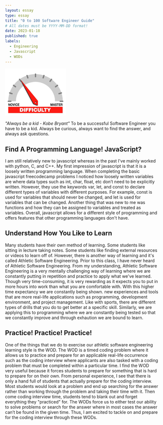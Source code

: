 ```yaml
---
layout: essay
type: essay
title: "0 to 100 Software Engineer Guide"
# All dates must be YYYY-MM-DD format!
date: 2023-01-18
published: true
labels:
  - Engineering
  - Javascript
  - WODs
---
```


<img width="200px" class="rounded float-start pe-4" src="../img/difficulty/degree_difficulty.jpg">

*"Always be a kid - Kobe Bryant"*
To be a successful Software Engineer you have to be a kid. Always be curious, always want to find the answer, and always ask questions. 

## Find A Programming Language! JavaScript?
  I am still relatively new to javascript whereas in the past I've mainly worked with python, C, and C++. My first impression of javascript is that it is a loosely written programming language. When completing the basic javascript freecodecamp problems I noticed how loosely written variables are where data types such as int, char, float, etc don’t need to be explicitly written. However, they use the keywords var, let, and const to declare different types of variables with different purposes. For example, const is used for variables that should never be changed, and let is used for variables that can be changed. Another thing that was new to me was functions and how they can be assigned to variables and treated as variables. Overall, javascript allows for a different style of programming and offers features that other programming languages don't have.

## Understand How You Like to Learn
  Many students have their own method of learning. Some students like sitting in lecture taking notes. Some students like finding external resources or videos to learn off of. However, there is another way of learning and it's called Athletic Software Engineering. Prior to this class, I have never heard of Athletic Software Engineering. From my understanding, Athletic Software Engineering is a very mentally challenging way of learning where we are constantly putting in repetition and practice to apply what we've learned. Though very time-consuming, it is very rewarding as it expects you to put in more hours into work than what you are comfortable with. With this higher time expectancy we are constantly being shown. new experiences and tools that are more real-life applications such as programming, development environment, and project management. Like with sports, there are different types of drills that you do to get better at a specific skill. Similarly, we are applying this to programming where we are constantly being tested so that we constantly improve and through exhaution we are bound to learn.

## Practice! Practice! Practice!
  One of the things that we do to exercise our athletic software engineering learning style is the WOD. The WOD is a timed coding problem where it allows us to practice and prepare for an applicable real-life occurrence such as the coding interview where applicants are also tasked with a coding problem that must be completed within a particular time. I find the WOD very useful because it forces students to prepare for something that is hard to prepare for on their own. From personal experience, I see that there is only a hand full of students that actually prepare for the coding interview. Most students would look at a problem and end up searching for the answer rather than working through the problem and taking their time with it. Then come coding interview time, students tend to blank out and forget everything they "practiced" for. The WODs force us to either test our ability to solve problems or search for the answer where in most cases the answer can’t be found in the given time. Thus, I am excited to tackle on and prepare for the coding interview through these WODs.
